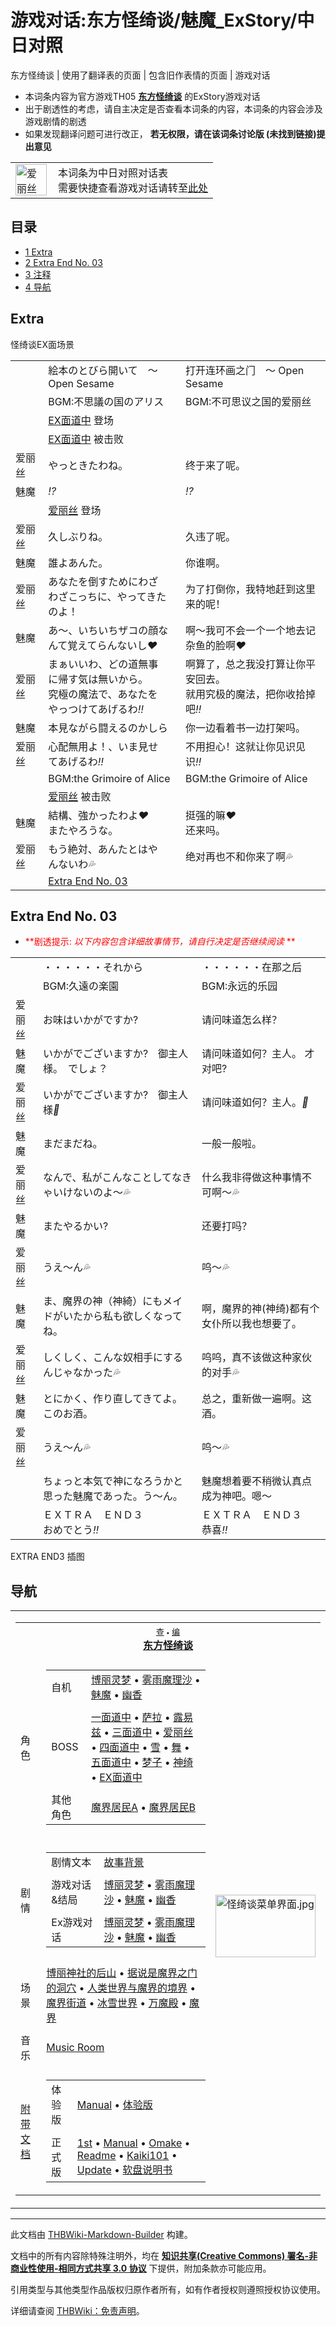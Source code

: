 # 游戏对话:东方怪绮谈/魅魔_ExStory/中日对照

<!-- source html: G:\repos\THBWiki-Markdown-Builder\THBWikiMarkdown\Temp\main\4\41\ns508%3A%E4%B8%9C%E6%96%B9%E6%80%AA%E7%BB%AE%E8%B0%88%2F%E9%AD%85%E9%AD%94_ExStory%2F%E4%B8%AD%E6%97%A5%E5%AF%B9%E7%85%A7.html -->

东方怪绮谈 | 使用了翻译表的页面 | 包含旧作表情的页面 | 游戏对话

- 本词条内容为官方游戏TH05 **[东方怪绮谈](./东方怪绮谈.md)** 的ExStory游戏对话
- 出于剧透性的考虑，请自主决定是否查看本词条的内容，本词条的内容会涉及游戏剧情的剧透
- 如果发现翻译问题可进行改正， **若无权限，请在该词条讨论版 (未找到链接)提出意见** 


<table>
<tbody><tr>
<td class="mbox-image"><div style="width: 52px;">
  <a href="./文件-爱丽丝（Q版立绘）.png.md" class="image"><img alt="爱丽丝（Q版立绘）.png" src="https://upload.thwiki.cc/thumb/a/af/%E7%88%B1%E4%B8%BD%E4%B8%9D%EF%BC%88Q%E7%89%88%E7%AB%8B%E7%BB%98%EF%BC%89.png/50px-%E7%88%B1%E4%B8%BD%E4%B8%9D%EF%BC%88Q%E7%89%88%E7%AB%8B%E7%BB%98%EF%BC%89.png" decoding="async" loading="lazy" width="50" height="50" srcset="https://upload.thwiki.cc/thumb/a/af/%E7%88%B1%E4%B8%BD%E4%B8%9D%EF%BC%88Q%E7%89%88%E7%AB%8B%E7%BB%98%EF%BC%89.png/75px-%E7%88%B1%E4%B8%BD%E4%B8%9D%EF%BC%88Q%E7%89%88%E7%AB%8B%E7%BB%98%EF%BC%89.png 1.5x, https://upload.thwiki.cc/thumb/a/af/%E7%88%B1%E4%B8%BD%E4%B8%9D%EF%BC%88Q%E7%89%88%E7%AB%8B%E7%BB%98%EF%BC%89.png/100px-%E7%88%B1%E4%B8%BD%E4%B8%9D%EF%BC%88Q%E7%89%88%E7%AB%8B%E7%BB%98%EF%BC%89.png 2x" data-file-width="500" data-file-height="500"></a></div></td>
<td class="mbox-text" style="">本词条为中日对照对话表<br>需要快捷查看游戏对话请转至<a href="./游戏对话-东方怪绮谈-魅魔_ExStory.md" title="游戏对话:东方怪绮谈/魅魔 ExStory">此处</a></td>
</tr>
</tbody></table>



## 目录

- [1 Extra](#Extra)
- [2 Extra End No. 03](#Extra_End_No._03)
- [3 注释](#注释)
- [4 导航](#导航)





## Extra
[](./文件-怪绮谈EX面场景.png.md)  [](./文件-怪绮谈EX面场景.png.md)怪绮谈EX面场景


<table><tbody><tr class="tt-header" id="Extra-1" data-pos="&#91;&quot;Extra&quot;,1&#93;"><td id="" class="tt-h" lang="zh"><div class="poem"></div></td><td class="tt-ja" lang="ja"><div class="poem">絵本のとびら開いて　～ Open Sesame</div></td><td class="tt-zh" lang="zh"><div class="poem">打开连环画之门　～ Open Sesame</div></td></tr><tr class="tt-header" id="Extra-2" data-pos="&#91;&quot;Extra&quot;,2&#93;"><td id="" class="tt-h" lang="zh"><div class="poem"></div></td><td class="tt-ja" lang="ja"><div class="poem">BGM:不思議の国のアリス</div></td><td class="tt-zh" lang="zh"><div class="poem">BGM:不可思议之国的爱丽丝</div></td></tr><tr class="tt-status-header" id="Extra-3" data-pos="&#91;&quot;Extra&quot;,3&#93;"><td class="tt-s" lang="zh"><div class="poem"></div></td><td colspan="2" class="tt-status" lang="zh"><div class="poem"><a href="/%E4%B8%9C%E6%96%B9%E6%80%AA%E7%BB%AE%E8%B0%88/%E5%85%B6%E4%BB%96%E8%A7%92%E8%89%B2#EX面道中" title="东方怪绮谈/其他角色">EX面道中</a> 登场</div></td></tr><tr class="tt-status-header" id="Extra-4" data-pos="&#91;&quot;Extra&quot;,4&#93;"><td class="tt-s" lang="zh"><div class="poem"></div></td><td colspan="2" class="tt-status" lang="zh"><div class="poem"><a href="/%E4%B8%9C%E6%96%B9%E6%80%AA%E7%BB%AE%E8%B0%88/%E5%85%B6%E4%BB%96%E8%A7%92%E8%89%B2#EX面道中" title="东方怪绮谈/其他角色">EX面道中</a> 被击败</div></td></tr><tr class="tt-content" id="Extra-5" data-pos="&#91;&quot;Extra&quot;,5&#93;"><td id="爱丽丝" class="tt-char" lang="zh"><div class="poem">爱丽丝</div></td><td class="tt-ja" lang="ja"><div class="poem">やっときたわね。</div></td><td class="tt-zh" lang="zh"><div class="poem">终于来了呢。</div></td></tr><tr class="tt-content" id="Extra-6" data-pos="&#91;&quot;Extra&quot;,6&#93;"><td id="魅魔" class="tt-char" lang="zh"><div class="poem">魅魔</div></td><td class="tt-ja" lang="ja"><div class="poem"><i class="touhou98">&#8265;</i></div></td><td class="tt-zh" lang="zh"><div class="poem"><i class="touhou98">&#8265;</i></div></td></tr><tr class="tt-status-header" id="Extra-7" data-pos="&#91;&quot;Extra&quot;,7&#93;"><td class="tt-s" lang="zh"><div class="poem"></div></td><td colspan="2" class="tt-status" lang="zh"><div class="poem"><a href="./爱丽丝（旧作角色）.md" title="爱丽丝（旧作角色）">爱丽丝</a> 登场</div></td></tr><tr class="tt-content" id="Extra-8" data-pos="&#91;&quot;Extra&quot;,8&#93;"><td id="爱丽丝" class="tt-char" lang="zh"><div class="poem">爱丽丝</div></td><td class="tt-ja" lang="ja"><div class="poem">久しぶりね。</div></td><td class="tt-zh" lang="zh"><div class="poem">久违了呢。</div></td></tr><tr class="tt-content" id="Extra-9" data-pos="&#91;&quot;Extra&quot;,9&#93;"><td id="魅魔" class="tt-char" lang="zh"><div class="poem">魅魔</div></td><td class="tt-ja" lang="ja"><div class="poem">誰よあんた。</div></td><td class="tt-zh" lang="zh"><div class="poem">你谁啊。</div></td></tr><tr class="tt-content" id="Extra-10" data-pos="&#91;&quot;Extra&quot;,10&#93;"><td id="爱丽丝" class="tt-char" lang="zh"><div class="poem">爱丽丝</div></td><td class="tt-ja" lang="ja"><div class="poem">あなたを倒すためにわざ<br>わざこっちに、やってきた<br>のよ！</div></td><td class="tt-zh" lang="zh"><div class="poem">为了打倒你，我特地赶到这里来的呢！</div></td></tr><tr class="tt-content" id="Extra-11" data-pos="&#91;&quot;Extra&quot;,11&#93;"><td id="魅魔" class="tt-char" lang="zh"><div class="poem">魅魔</div></td><td class="tt-ja" lang="ja"><div class="poem">あ～、いちいちザコの顔な<br>んて覚えてらんないし<i class="touhou98">&#10084;</i></div></td><td class="tt-zh" lang="zh"><div class="poem">啊～我可不会一个一个地去记杂鱼的脸啊<i class="touhou98">&#10084;</i></div></td></tr><tr class="tt-content" id="Extra-12" data-pos="&#91;&quot;Extra&quot;,12&#93;"><td id="爱丽丝" class="tt-char" lang="zh"><div class="poem">爱丽丝</div></td><td class="tt-ja" lang="ja"><div class="poem">まぁいいわ、どの道無事<br>に帰す気は無いから。<br>究極の魔法で、あなたを<br>やっつけてあげるわ<i class="touhou98">&#8252;</i></div></td><td class="tt-zh" lang="zh"><div class="poem">啊算了，总之我没打算让你平安回去。<br>就用究极的魔法，把你收拾掉吧<i class="touhou98">&#8252;</i></div></td></tr><tr class="tt-content" id="Extra-13" data-pos="&#91;&quot;Extra&quot;,13&#93;"><td id="魅魔" class="tt-char" lang="zh"><div class="poem">魅魔</div></td><td class="tt-ja" lang="ja"><div class="poem">本見ながら闘えるのかしら</div></td><td class="tt-zh" lang="zh"><div class="poem">你一边看着书一边打架吗。</div></td></tr><tr class="tt-content" id="Extra-14" data-pos="&#91;&quot;Extra&quot;,14&#93;"><td id="爱丽丝" class="tt-char" lang="zh"><div class="poem">爱丽丝</div></td><td class="tt-ja" lang="ja"><div class="poem">心配無用よ！、いま見せ<br>てあげるわ<i class="touhou98">&#8252;</i></div></td><td class="tt-zh" lang="zh"><div class="poem">不用担心！这就让你见识见识<i class="touhou98">&#8252;</i></div></td></tr><tr class="tt-header" id="Extra-15" data-pos="&#91;&quot;Extra&quot;,15&#93;"><td id="" class="tt-h" lang="zh"><div class="poem"></div></td><td class="tt-ja" lang="ja"><div class="poem">BGM:the Grimoire of Alice</div></td><td class="tt-zh" lang="zh"><div class="poem">BGM:the Grimoire of Alice</div></td></tr><tr class="tt-status-header" id="Extra-16" data-pos="&#91;&quot;Extra&quot;,16&#93;"><td class="tt-s" lang="zh"><div class="poem"></div></td><td colspan="2" class="tt-status" lang="zh"><div class="poem"><a href="./爱丽丝（旧作角色）.md" title="爱丽丝（旧作角色）">爱丽丝</a> 被击败</div></td></tr><tr class="tt-content" id="Extra-17" data-pos="&#91;&quot;Extra&quot;,17&#93;"><td id="魅魔" class="tt-char" lang="zh"><div class="poem">魅魔</div></td><td class="tt-ja" lang="ja"><div class="poem">結構、強かったわよ<i class="touhou98">&#10084;</i><br>またやろうな。</div></td><td class="tt-zh" lang="zh"><div class="poem">挺强的嘛<i class="touhou98">&#10084;</i><br>还来吗。</div></td></tr><tr class="tt-content" id="Extra-18" data-pos="&#91;&quot;Extra&quot;,18&#93;"><td id="爱丽丝" class="tt-char" lang="zh"><div class="poem">爱丽丝</div></td><td class="tt-ja" lang="ja"><div class="poem">もう絶対、あんたとはや<br>んないわ<i class="touhou98">&#128166;</i></div></td><td class="tt-zh" lang="zh"><div class="poem">绝对再也不和你来了啊<i class="touhou98">&#128166;</i></div></td></tr><tr class="tt-status-header" id="Extra-19" data-pos="&#91;&quot;Extra&quot;,19&#93;"><td class="tt-s" lang="zh"><div class="poem"></div></td><td colspan="2" class="tt-status" lang="zh"><div class="poem"><a href="#Extra_End_No._03">Extra End No. 03</a></div></td></tr></tbody></table>




## Extra End No. 03

- <font color="Red"> **剧透提示:  *以下内容包含详细故事情节，请自行决定是否继续阅读* ** </font>



<table><tbody><tr class="tt-narrator" id="Extra_End_No._03-1" data-pos="&#91;&quot;Extra End No. 03&quot;,1&#93;"><td id="" class="tt-narrator" lang="zh"><div class="poem"></div></td><td class="tt-ja" lang="ja"><div class="poem">・・・・・・それから</div></td><td class="tt-zh" lang="zh"><div class="poem">・・・・・・在那之后</div></td></tr><tr class="tt-header" id="Extra_End_No._03-2" data-pos="&#91;&quot;Extra End No. 03&quot;,2&#93;"><td id="" class="tt-h" lang="zh"><div class="poem"></div></td><td class="tt-ja" lang="ja"><div class="poem">BGM:久遠の楽園</div></td><td class="tt-zh" lang="zh"><div class="poem">BGM:永远的乐园</div></td></tr><tr class="tt-content" id="Extra_End_No._03-3" data-pos="&#91;&quot;Extra End No. 03&quot;,3&#93;"><td id="爱丽丝" class="tt-char" lang="zh"><div class="poem">爱丽丝</div></td><td class="tt-ja" lang="ja"><div class="poem">お味はいかがですか?</div></td><td class="tt-zh" lang="zh"><div class="poem">请问味道怎么样？</div></td></tr><tr class="tt-content" id="Extra_End_No._03-4" data-pos="&#91;&quot;Extra End No. 03&quot;,4&#93;"><td id="魅魔" class="tt-char" lang="zh"><div class="poem">魅魔</div></td><td class="tt-ja" lang="ja"><div class="poem">いかがでございますか?　御主人様。　でしょ？</div></td><td class="tt-zh" lang="zh"><div class="poem">请问味道如何？主人。 才对吧?</div></td></tr><tr class="tt-content" id="Extra_End_No._03-5" data-pos="&#91;&quot;Extra End No. 03&quot;,5&#93;"><td id="爱丽丝" class="tt-char" lang="zh"><div class="poem">爱丽丝</div></td><td class="tt-ja" lang="ja"><div class="poem">いかがでございますか?　御主人様<i class="touhou98">&#128162;</i></div></td><td class="tt-zh" lang="zh"><div class="poem">请问味道如何？主人。<i class="touhou98">&#128162;</i></div></td></tr><tr class="tt-content" id="Extra_End_No._03-6" data-pos="&#91;&quot;Extra End No. 03&quot;,6&#93;"><td id="魅魔" class="tt-char" lang="zh"><div class="poem">魅魔</div></td><td class="tt-ja" lang="ja"><div class="poem">まだまだね。</div></td><td class="tt-zh" lang="zh"><div class="poem">一般一般啦。</div></td></tr><tr class="tt-content" id="Extra_End_No._03-7" data-pos="&#91;&quot;Extra End No. 03&quot;,7&#93;"><td id="爱丽丝" class="tt-char" lang="zh"><div class="poem">爱丽丝</div></td><td class="tt-ja" lang="ja"><div class="poem">なんで、私がこんなことしてなきゃいけないのよ～<i class="touhou98">&#128166;</i></div></td><td class="tt-zh" lang="zh"><div class="poem">什么我非得做这种事情不可啊～<i class="touhou98">&#128166;</i></div></td></tr><tr class="tt-content" id="Extra_End_No._03-8" data-pos="&#91;&quot;Extra End No. 03&quot;,8&#93;"><td id="魅魔" class="tt-char" lang="zh"><div class="poem">魅魔</div></td><td class="tt-ja" lang="ja"><div class="poem">またやるかい?</div></td><td class="tt-zh" lang="zh"><div class="poem">还要打吗？</div></td></tr><tr class="tt-content" id="Extra_End_No._03-9" data-pos="&#91;&quot;Extra End No. 03&quot;,9&#93;"><td id="爱丽丝" class="tt-char" lang="zh"><div class="poem">爱丽丝</div></td><td class="tt-ja" lang="ja"><div class="poem">うえ～ん<i class="touhou98">&#128166;</i></div></td><td class="tt-zh" lang="zh"><div class="poem">呜～<i class="touhou98">&#128166;</i></div></td></tr><tr class="tt-content" id="Extra_End_No._03-10" data-pos="&#91;&quot;Extra End No. 03&quot;,10&#93;"><td id="魅魔" class="tt-char" lang="zh"><div class="poem">魅魔</div></td><td class="tt-ja" lang="ja"><div class="poem">ま、魔界の神（神綺）にもメイドがいたから私も欲しくなってね。</div></td><td class="tt-zh" lang="zh"><div class="poem">啊，魔界的神(神绮)都有个女仆所以我也想要了。</div></td></tr><tr class="tt-content" id="Extra_End_No._03-11" data-pos="&#91;&quot;Extra End No. 03&quot;,11&#93;"><td id="爱丽丝" class="tt-char" lang="zh"><div class="poem">爱丽丝</div></td><td class="tt-ja" lang="ja"><div class="poem">しくしく、こんな奴相手にするんじゃなかった<i class="touhou98">&#128166;</i></div></td><td class="tt-zh" lang="zh"><div class="poem">呜呜，真不该做这种家伙的对手<i class="touhou98">&#128166;</i></div></td></tr><tr class="tt-content" id="Extra_End_No._03-12" data-pos="&#91;&quot;Extra End No. 03&quot;,12&#93;"><td id="魅魔" class="tt-char" lang="zh"><div class="poem">魅魔</div></td><td class="tt-ja" lang="ja"><div class="poem">とにかく、作り直してきてよ。このお酒。</div></td><td class="tt-zh" lang="zh"><div class="poem">总之，重新做一遍啊。这酒。</div></td></tr><tr class="tt-content" id="Extra_End_No._03-13" data-pos="&#91;&quot;Extra End No. 03&quot;,13&#93;"><td id="爱丽丝" class="tt-char" lang="zh"><div class="poem">爱丽丝</div></td><td class="tt-ja" lang="ja"><div class="poem">うえ～ん<i class="touhou98">&#128166;</i></div></td><td class="tt-zh" lang="zh"><div class="poem">呜～<i class="touhou98">&#128166;</i></div></td></tr><tr class="tt-narrator" id="Extra_End_No._03-14" data-pos="&#91;&quot;Extra End No. 03&quot;,14&#93;"><td id="" class="tt-narrator" lang="zh"><div class="poem"></div></td><td class="tt-ja" lang="ja"><div class="poem">ちょっと本気で神になろうかと思った魅魔であった。う～ん。</div></td><td class="tt-zh" lang="zh"><div class="poem">魅魔想着要不稍微认真点成为神吧。嗯～</div></td></tr><tr class="tt-header" id="Extra_End_No._03-15" data-pos="&#91;&quot;Extra End No. 03&quot;,15&#93;"><td id="" class="tt-h" lang="zh"><div class="poem"></div></td><td class="tt-ja" lang="ja"><div class="poem">ＥＸＴＲＡ　ＥＮＤ３<br>おめでとう<i class="touhou98">&#8252;</i></div></td><td class="tt-zh" lang="zh"><div class="poem">ＥＸＴＲＡ　ＥＮＤ３<br>恭喜<i class="touhou98">&#8252;</i></div></td></tr></tbody></table>





[](./文件-东方怪绮谈ed15.png.md)


[](./文件-东方怪绮谈ed16.png.md)

EXTRA END3 插图







## 导航
  
  

<table><tbody><tr><td><table cellspacing="0" class="nowraplinks mw-collapsible mw-collapsed" style="width:100%;;;"><tbody><tr><th style=";" colspan="3" class="navbox-title"><div class="navbar"><div class="noprint plainlinksneverexpand" style="background-color:transparent; padding:0; font-weight:normal; font-size:80%; white-space:nowrap;"><a href="./模板-东方怪绮谈导航.md" title="模板:东方怪绮谈导航"><span style=";;border:none;" title="查看这个模板">查</span></a>&#160;<span style="font-size:80%;">•</span>&#160;<a href="/index.php?title=%E6%A8%A1%E6%9D%BF:%E4%B8%9C%E6%96%B9%E6%80%AA%E7%BB%AE%E8%B0%88%E5%AF%BC%E8%88%AA&amp;action=edit"><span style=";;border:none;" title="您可以编辑这个模板。请在储存变更之前先预览">编</span></a></div></div><span><a href="./东方怪绮谈.md" title="东方怪绮谈">东方怪绮谈</a></span></th></tr><tr><td></td></tr><tr><td class="navbox-group" style=";;">角色</td><td style=";;" class="navbox-list navbox-odd"><div></div><table cellspacing="0" class="nowraplinks navbox-subgroup" style="width:100%;;;;"><tbody><tr><td class="navbox-group" style=";;"><div>自机</div></td><td style=";;" class="navbox-list navbox-odd"><div><a href="./博丽灵梦（旧作角色）.md" title="博丽灵梦（旧作角色）">博丽灵梦</a> &#8226; <a href="./雾雨魔理沙（旧作角色）.md" title="雾雨魔理沙（旧作角色）">雾雨魔理沙</a> &#8226; <a href="./魅魔.md" title="魅魔">魅魔</a> &#8226; <a href="./幽香.md" title="幽香">幽香</a></div></td></tr><tr><td></td></tr><tr><td class="navbox-group" style=";;"><div>BOSS</div></td><td style=";;" class="navbox-list navbox-even"><div><a href="/%E4%B8%9C%E6%96%B9%E6%80%AA%E7%BB%AE%E8%B0%88/%E5%85%B6%E4%BB%96%E8%A7%92%E8%89%B2#一面道中" title="东方怪绮谈/其他角色">一面道中</a> &#8226; <a href="./萨拉.md" title="萨拉">萨拉</a> &#8226; <a href="./露易兹.md" title="露易兹">露易兹</a> &#8226; <a href="/%E4%B8%9C%E6%96%B9%E6%80%AA%E7%BB%AE%E8%B0%88/%E5%85%B6%E4%BB%96%E8%A7%92%E8%89%B2#三面道中" title="东方怪绮谈/其他角色">三面道中</a> &#8226; <a href="./爱丽丝（旧作角色）.md" title="爱丽丝（旧作角色）">爱丽丝</a> &#8226; <a href="/%E4%B8%9C%E6%96%B9%E6%80%AA%E7%BB%AE%E8%B0%88/%E5%85%B6%E4%BB%96%E8%A7%92%E8%89%B2#四面道中" title="东方怪绮谈/其他角色">四面道中</a> &#8226; <a href="./雪.md" title="雪">雪</a> &#8226; <a href="./舞.md" title="舞">舞</a> &#8226; <a href="/%E4%B8%9C%E6%96%B9%E6%80%AA%E7%BB%AE%E8%B0%88/%E5%85%B6%E4%BB%96%E8%A7%92%E8%89%B2#五面道中" title="东方怪绮谈/其他角色">五面道中</a> &#8226; <a href="./梦子.md" title="梦子">梦子</a> &#8226; <a href="./神绮.md" title="神绮">神绮</a> &#8226; <a href="/%E4%B8%9C%E6%96%B9%E6%80%AA%E7%BB%AE%E8%B0%88/%E5%85%B6%E4%BB%96%E8%A7%92%E8%89%B2#EX面道中" title="东方怪绮谈/其他角色">EX面道中</a></div></td></tr><tr><td></td></tr><tr><td class="navbox-group" style=";;"><div>其他角色</div></td><td style=";;" class="navbox-list navbox-odd"><div><a href="/%E4%B8%9C%E6%96%B9%E6%80%AA%E7%BB%AE%E8%B0%88/%E5%85%B6%E4%BB%96%E8%A7%92%E8%89%B2#ED" title="东方怪绮谈/其他角色">魔界居民A</a> &#8226; <a href="/%E4%B8%9C%E6%96%B9%E6%80%AA%E7%BB%AE%E8%B0%88/%E5%85%B6%E4%BB%96%E8%A7%92%E8%89%B2#ED" title="东方怪绮谈/其他角色">魔界居民B</a></div></td></tr></tbody></table><div></div></td><td class="navbox-image" style="" rowspan="9"><a href="./文件-怪绮谈菜单界面.jpg.md" class="image"><img alt="怪绮谈菜单界面.jpg" src="https://upload.thwiki.cc/thumb/6/69/%E6%80%AA%E7%BB%AE%E8%B0%88%E8%8F%9C%E5%8D%95%E7%95%8C%E9%9D%A2.jpg/160px-%E6%80%AA%E7%BB%AE%E8%B0%88%E8%8F%9C%E5%8D%95%E7%95%8C%E9%9D%A2.jpg" decoding="async" loading="lazy" width="160" height="100" srcset="https://upload.thwiki.cc/thumb/6/69/%E6%80%AA%E7%BB%AE%E8%B0%88%E8%8F%9C%E5%8D%95%E7%95%8C%E9%9D%A2.jpg/240px-%E6%80%AA%E7%BB%AE%E8%B0%88%E8%8F%9C%E5%8D%95%E7%95%8C%E9%9D%A2.jpg 1.5x, https://upload.thwiki.cc/thumb/6/69/%E6%80%AA%E7%BB%AE%E8%B0%88%E8%8F%9C%E5%8D%95%E7%95%8C%E9%9D%A2.jpg/320px-%E6%80%AA%E7%BB%AE%E8%B0%88%E8%8F%9C%E5%8D%95%E7%95%8C%E9%9D%A2.jpg 2x" data-file-width="640" data-file-height="401"></a></td></tr><tr><td></td></tr><tr><td class="navbox-group" style=";;">剧情</td><td style=";;" class="navbox-list navbox-even"><div></div><table cellspacing="0" class="nowraplinks navbox-subgroup" style="width:100%;;;;"><tbody><tr><td class="navbox-group" style=";;"><div>剧情文本</div></td><td style=";;" class="navbox-list navbox-odd"><div><a href="/%E9%99%84%E5%B8%A6%E6%96%87%E6%A1%A3:%E4%B8%9C%E6%96%B9%E6%80%AA%E7%BB%AE%E8%B0%88/Manual#故事背景" title="附带文档:东方怪绮谈/Manual">故事背景</a></div></td></tr><tr><td></td></tr><tr><td class="navbox-group" style=";;"><div>游戏对话&amp;结局</div></td><td style=";;" class="navbox-list navbox-even"><div><a href="./游戏对话-东方怪绮谈-博丽灵梦.md" title="游戏对话:东方怪绮谈/博丽灵梦">博丽灵梦</a> &#8226; <a href="./游戏对话-东方怪绮谈-雾雨魔理沙.md" title="游戏对话:东方怪绮谈/雾雨魔理沙">雾雨魔理沙</a> &#8226; <a href="./游戏对话-东方怪绮谈-魅魔.md" title="游戏对话:东方怪绮谈/魅魔">魅魔</a> &#8226; <a href="./游戏对话-东方怪绮谈-幽香.md" title="游戏对话:东方怪绮谈/幽香">幽香</a></div></td></tr><tr><td></td></tr><tr><td class="navbox-group" style=";;"><div>Ex游戏对话</div></td><td style=";;" class="navbox-list navbox-odd"><div><a href="./游戏对话-东方怪绮谈-博丽灵梦_ExStory.md" title="游戏对话:东方怪绮谈/博丽灵梦 ExStory">博丽灵梦</a> &#8226; <a href="./游戏对话-东方怪绮谈-雾雨魔理沙_ExStory.md" title="游戏对话:东方怪绮谈/雾雨魔理沙 ExStory">雾雨魔理沙</a> &#8226; <a href="./游戏对话-东方怪绮谈-魅魔_ExStory.md" title="游戏对话:东方怪绮谈/魅魔 ExStory">魅魔</a> &#8226; <a href="./游戏对话-东方怪绮谈-幽香_ExStory.md" title="游戏对话:东方怪绮谈/幽香 ExStory">幽香</a></div></td></tr></tbody></table><div></div></td></tr><tr><td></td></tr><tr><td class="navbox-group" style=";;">场景</td><td style=";;" class="navbox-list navbox-odd"><div><a href="/%E5%8D%9A%E4%B8%BD%E7%A5%9E%E7%A4%BE#后山" title="博丽神社">博丽神社的后山</a> &#8226; <a href="/%E5%AE%98%E6%96%B9%E5%9C%BA%E6%99%AF%EF%BC%88%E6%97%A7%E4%BD%9C%EF%BC%89#魔界之门" title="官方场景（旧作）" unred="">据说是魔界之门的洞穴</a> &#8226; <a href="/%E5%AE%98%E6%96%B9%E5%9C%BA%E6%99%AF%EF%BC%88%E6%97%A7%E4%BD%9C%EF%BC%89#魔空间" title="官方场景（旧作）" unred="">人类世界与魔界的境界</a> &#8226; <a href="./魔界街道.md" title="魔界街道">魔界街道</a> &#8226; <a href="./冰雪世界.md" title="冰雪世界">冰雪世界</a> &#8226; <a href="./万魔殿.md" title="万魔殿">万魔殿</a> &#8226; <a href="./魔界.md" title="魔界">魔界</a></div></td></tr><tr><td></td></tr><tr><td class="navbox-group" style=";;">音乐</td><td style=";;" class="navbox-list navbox-even"><div><a href="./东方怪绮谈-Music.md" title="东方怪绮谈/Music">Music Room</a></div></td></tr><tr><td></td></tr><tr><td class="navbox-group" style=";;"><a href="/%E4%B8%9C%E6%96%B9%E6%80%AA%E7%BB%AE%E8%B0%88#附带文档" title="东方怪绮谈">附带文档</a></td><td style=";;" class="navbox-list navbox-odd"><div></div><table cellspacing="0" class="nowraplinks navbox-subgroup" style="width:100%;;;;"><tbody><tr><td class="navbox-group" style=";;"><div>体验版</div></td><td style=";;" class="navbox-list navbox-odd"><div><a href="./附带文档-东方怪绮谈体验版-Manual.md" title="附带文档:东方怪绮谈体验版/Manual">Manual</a> &#8226; <a href="./附带文档-东方怪绮谈体验版-Taiken.md" title="附带文档:东方怪绮谈体验版/Taiken">体验版</a></div></td></tr><tr><td></td></tr><tr><td class="navbox-group" style=";;"><div>正式版</div></td><td style=";;" class="navbox-list navbox-even"><div><a href="./附带文档-东方怪绮谈-1st.md" title="附带文档:东方怪绮谈/1st">1st</a> &#8226; <a href="./附带文档-东方怪绮谈-Manual.md" title="附带文档:东方怪绮谈/Manual">Manual</a> &#8226; <a href="./附带文档-东方怪绮谈-Omake.md" title="附带文档:东方怪绮谈/Omake">Omake</a> &#8226; <a href="./附带文档-东方怪绮谈-Readme.md" title="附带文档:东方怪绮谈/Readme">Readme</a> &#8226; <a href="./附带文档-东方怪绮谈-Kaiki101.md" title="附带文档:东方怪绮谈/Kaiki101">Kaiki101</a> &#8226; <a href="./附带文档-东方怪绮谈-Update.md" title="附带文档:东方怪绮谈/Update">Update</a> &#8226; <a href="./附带文档-东方怪绮谈-软盘说明书.md" title="附带文档:东方怪绮谈/软盘说明书">软盘说明书</a></div></td></tr></tbody></table><div></div></td></tr></tbody></table></td></tr></tbody></table>


  
  

  





---

此文档由 [THBWiki-Markdown-Builder](https://github.com/Delsin-Yu/THBWiki-Markdown-Builder) 构建。

文档中的所有内容除特殊注明外，均在 [**知识共享(Creative Commons) 署名-非商业性使用-相同方式共享 3.0 协议**](https://creativecommons.org/licenses/by-sa/3.0/deed.zh-hans) 下提供，附加条款亦可能应用。

引用类型与其他类型作品版权归原作者所有，如有作者授权则遵照授权协议使用。

详细请查阅 [THBWiki：免责声明](https://thbwiki.cc/THBWiki:%E5%85%8D%E8%B4%A3%E5%A3%B0%E6%98%8E)。

